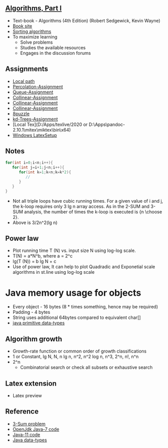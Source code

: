 ## [Algorithms, Part I](https://www.coursera.org/learn/algorithms-part1/)

* Text-book - Algorithms (4th Edition) (Robert Sedgewick, Kevin Wayne)
* [Book site](https://algs4.cs.princeton.edu/home/)
* [Sorting algorithms](https://algs4.cs.princeton.edu/20sorting/)
*  To maximize learning
   * Solve problems
   * Studies the available resources
   * Engages in the discussion forums


## Assignments

* [Local path](C:\git\algorithms\percolation)
* [Percolation-Assignment](https://coursera.cs.princeton.edu/algs4/assignments/percolation/specification.php)
* [Queue-Assignment](https://coursera.cs.princeton.edu/algs4/assignments/queues/specification.php)
* [Collinear-Assignment](https://coursera.cs.princeton.edu/algs4/assignments/collinear/specification.php)
* [Collinear-Assignment](https://coursera.cs.princeton.edu/algs4/assignments/8puzzle/specification.php)
* [Collinear-Assignment](https://coursera.cs.princeton.edu/algs4/assignments/8puzzle/specification.php)
* [8puzzle](https://coursera.cs.princeton.edu/algs4/assignments/8puzzle/specification.php)
* [kd-Trees-Assignment](https://coursera.cs.princeton.edu/algs4/assignments/kdtree/specification.php)
* [Local Tex](D:/Apps/texlive/2020 or D:\Apps\pandoc-2.10.1\mitex\miktex\bin\x64)
* [Windows LatexSetup](https://www.youtube.com/watch?v=fLP0QVFaeAU)
## Notes

```java
for(int i=0;i<n;i++){
   for(int j=i+1;j<n;i++){
      for(int k=1;k<n;k=k*2){
         //
      }      
   }
}
```
  * Not all triple loops have cubic running times. For a given value of i and j, the k-loop requires only 3 lg n array access. As in the 2-SUM and 3-SUM analysis, the number of times the k-loop is executed is {n \choose 2}. 
  * Above is 3/2n^2(lg n)

## Power law
* Plot running time T (N) vs. input size N using log-log scale.
* T(N) = a*N^b, where a = 2^c
* lg(T (N)) = b lg N + c
* Use of power law, It can help to plot Quadradic and Exponetial scale algorithms in st.line using log-log scale


# Java memory usage for objects

* Every object - 16 bytes (8 * times something, hence may be required)
* Padding - 4 bytes
* String uses additional 64bytes compared to equivalent char[]
* [java primitive data-types](https://www.geeksforgeeks.org/data-types-in-java/)



## Algorithm growth

* Growth-rate function or common order of growth classifications
* 1 or Constant, lg N, N, n lg n, n^2, n^2 log n, n^3, 2^n, n!, n^n
* 2^n
  * Combinatorial search or check all subsets or exhaustive search

## Latex extension
* Latex preview

## Reference
* [3-Sum problem](https://en.wikipedia.org/wiki/3SUM)
* [OpenJdk Java-7 code](https://github.com/openjdk-mirror/jdk7u-jdk/blob/master/src/share/classes/java/lang/String.java)
* [Java-11 code](https://github.com/AdoptOpenJDK/openjdk-jdk11/blob/master/src/java.base/share/classes/java/lang/String.java)
* [Java data-types](http://orion.towson.edu/~izimand/237/LectureNotes/236-Lecture-DataTypes.htm)


